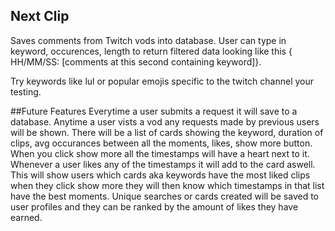 ## Next Clip
Saves comments from Twitch vods into database. User can type in keyword, occurences, length to return filtered data looking like this { HH/MM/SS: [comments at this second containing keyword]}.

Try keywords like lul or popular emojis specific to the twitch channel your testing. 

##Future Features
Everytime a user submits a request it will save to  a database. Anytime a user vists a vod any requests made by previous users will be shown. There will be a list of cards showing the keyword, duration of clips, avg occurances between all the moments, likes,  show more button. When you click show more all the timestamps will have a heart next to it. Whenever a user likes any of the timestamps it will add to the card aswell. This will show users which cards aka keywords have the most liked clips when they click show more they will then know which timestamps in that list have the best moments. Unique searches or cards created will be saved to user profiles and they can be ranked by the amount of likes they have earned.  
